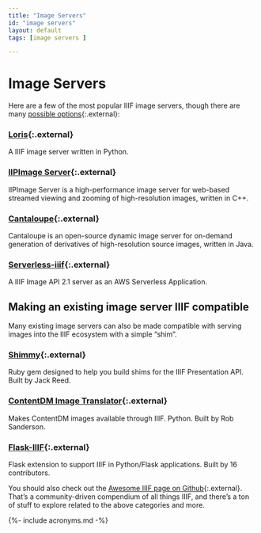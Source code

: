 ```yaml
---
title: "Image Servers"
id: "image servers"
layout: default
tags: [image servers ]

---
```


# Image Servers

Here are a few of the most popular IIIF image servers, though there are many [possible options](https://github.com/IIIF/awesome-iiif){:.external}:

### [Loris](https://github.com/loris-imageserver/loris){:.external}

A IIIF image server written in Python.

### [IIPImage Server](http://iipimage.sourceforge.net/documentation/server/){:.external}

IIPImage Server is a high-performance image server for web-based streamed viewing and zooming of high-resolution images, written in C++.

### [Cantaloupe](https://cantaloupe-project.github.io/){:.external}

Cantaloupe is an open-source dynamic image server for on-demand generation of derivatives of high-resolution source images, written in Java.

### [Serverless-iiif](https://github.com/nulib/serverless-iiif){:.external}

A IIIF Image API 2.1 server as an AWS Serverless Application.

## Making an existing image server IIIF compatible

Many existing image servers can also be made compatible with serving images into the IIIF ecosystem with a simple “shim”.

### [Shimmy](https://github.com/mejackreed/shimmy){:.external}

Ruby gem designed to help you build shims for the IIIF Presentation API. Built by Jack Reed.

### [ContentDM Image Translator](https://github.com/azaroth42/pi3f/tree/master/shims/ContentDM){:.external}

Makes ContentDM images available through IIIF. Python. Built by Rob Sanderson.

### [Flask-IIIF](https://github.com/inveniosoftware/flask-iiif){:.external}

Flask extension to support IIIF in Python/Flask applications. Built by 16 contributors.

You should also check out the [Awesome IIIF page on Github](https://github.com/IIIF/awesome-iiif){:.external}. That’s a community-driven compendium of all things IIIF, and there’s a ton of stuff to explore related to the above categories and more.


{%- include acronyms.md -%}